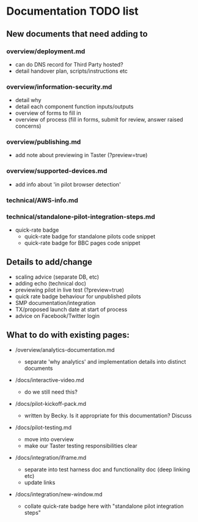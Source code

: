 # Documentation TODO list

## New documents that need adding to

### overview/deployment.md
- can do DNS record for Third Party hosted?
- detail handover plan, scripts/instructions etc

### overview/information-security.md
- detail why
- detail each component function inputs/outputs
- overview of forms to fill in
- overview of process (fill in forms, submit for review, answer raised concerns)

### overview/publishing.md
- add note about previewing in Taster (?preview=true)

### overview/supported-devices.md
- add info about 'in pilot browser detection'

### technical/AWS-info.md

### technical/standalone-pilot-integration-steps.md
- quick-rate badge
  - quick-rate badge for standalone pilots code snippet
  - quick-rate badge for BBC pages code snippet

## Details to add/change

- scaling advice (separate DB, etc)
- adding echo (technical doc)
- previewing pilot in live test (?preview=true)
- quick rate badge behaviour for unpublished pilots
- SMP documentation/integration
- TX/proposed launch date at start of process
- advice on Facebook/Twitter login

## What to do with existing pages:
- /overview/analytics-documentation.md
  - separate 'why analytics' and implementation details into distinct documents

- /docs/interactive-video.md
  - do we still need this?

- /docs/pilot-kickoff-pack.md
  - written by Becky. Is it appropriate for this documentation? Discuss

- /docs/pilot-testing.md
  - move into overview
  - make our Taster testing responsibilities clear 

- /docs/integration/iframe.md
  - separate into test harness doc and functionality doc (deep linking etc)
  - update links

- /docs/integration/new-window.md
  - collate quick-rate badge here with "standalone pilot integration steps"
